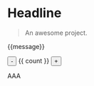 # Headline

> An awesome project.

<div id="message">{{message}}</div>

<p>   <button @click="count -= 1">-</button>   {{ count }}   <button @click="count += 1">+</button> </p>


<v-btn>AAA</v-btn>

